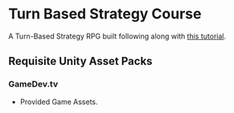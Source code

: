 # Turn Based Strategy Course
A Turn-Based Strategy RPG built following along with [this tutorial](https://www.gamedev.tv/courses/unity-turn-based-strategy).


## Requisite Unity Asset Packs
### GameDev.tv
- Provided Game Assets.